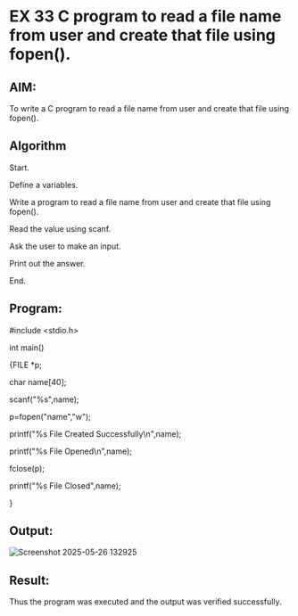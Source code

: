 # EX 33 C program to read a file name from user and create that file using fopen().

## AIM:

To write a C program to read a file name from user and create that file using fopen().

## Algorithm

Start.

Define a variables.

Write a program to read a file name from user and create that file using fopen().

Read the value using scanf.

Ask the user to make an input.

Print out the answer.

End.

## Program:

#include <stdio.h> 

int main()

{FILE *p;

char name[40]; 

scanf("%s",name);

p=fopen("name","w");

printf("%s File Created Successfully\n",name); 

printf("%s File Opened\n",name);

fclose(p);

printf("%s File Closed",name);

}


## Output:

![Screenshot 2025-05-26 132925](https://github.com/user-attachments/assets/a6628354-ba92-48f4-8e8b-19d5c8460dfd)


## Result:

Thus the program was executed and the output was verified successfully.
